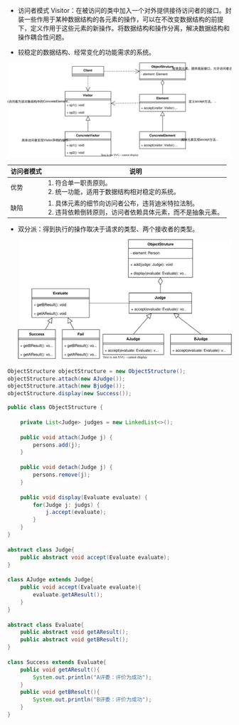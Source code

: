 - 访问者模式 Visitor：在被访问的类中加入一个对外提供接待访问者的接口。封装一些作用于某种数据结构的各元素的操作，可以在不改变数据结构的前提下，定义作用于这些元素的新操作。将数据结构和操作分离，解决数据结构和操作耦合性问题。

- 较稳定的数据结构、经常变化的功能需求的系统。

<img src="../../pictures/设计模式-Visitor.drawio.svg" width="700"/>

| 访问者模式 | 说明                                                         |
| ---------- | ------------------------------------------------------------ |
| 优势       | 1. 符合单一职责原则。<br />2. 统一功能，适用于数据结构相对稳定的系统。 |
| 缺陷       | 1. 具体元素的细节向访问者公布，违背迪米特拉法制。<br />2. 违背依赖倒转原则，访问者依赖具体元素，而不是抽象元素。 |

- 双分派：得到执行的操作取决于请求的类型、两个接收者的类型。

  <img src="../../pictures/设计模式-Visitor-Singer.drawio.svg" width="1200"/>

```java
ObjectStructure objectStructure = new ObjectStructure();
objectStructure.attach(new AJudge());
objectStructure.attach(new Bjudge());
objectStructure.display(new Success());
```

```java
public class ObjectStructure {

    private List<Judge> judges = new LinkedList<>();

    public void attach(Judge j) {
        persons.add(j);
    }

    public void detach(Judge j) {
        persons.remove(j);
    }

    public void display(Evaluate evaluate) {
        for(Judge j: judgs) {
            j.accept(evaluate);
        }
    }
}

abstract class Judge{
    public abstract void accept(Evaluate evaluate);
}

class AJudge extends Judge{
    public void accept(Evaluate evaluate){
        evaluate.getAResult();
    }
}

abstract class Evaluate{
    public abstract void getAResult();
    public abstract void getBResult();
}

class Success extends Evaluate{
    public void getAResult(){
        System.out.println("A评委：评价为成功");
    }
    public void getBResult(){
        System.out.println("B评委：评价为成功");
    }
}
```

